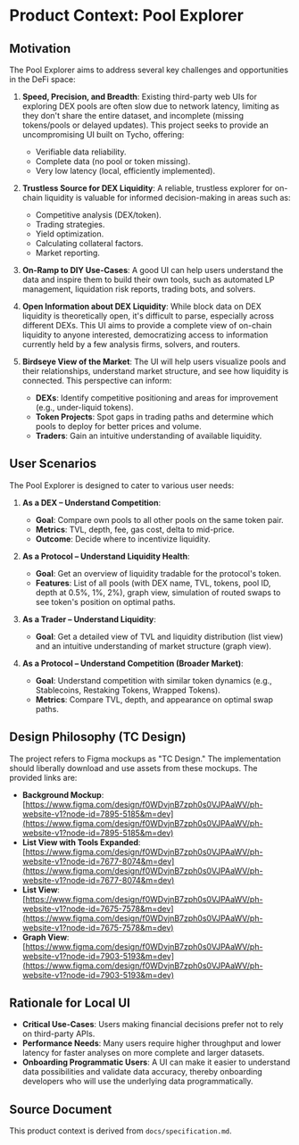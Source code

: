 # Product Context: Pool Explorer

## Motivation

The Pool Explorer aims to address several key challenges and opportunities in the DeFi space:

1.  **Speed, Precision, and Breadth**: Existing third-party web UIs for exploring DEX pools are often slow due to network latency, limiting as they don't share the entire dataset, and incomplete (missing tokens/pools or delayed updates). This project seeks to provide an uncompromising UI built on Tycho, offering:
    *   Verifiable data reliability.
    *   Complete data (no pool or token missing).
    *   Very low latency (local, efficiently implemented).

2.  **Trustless Source for DEX Liquidity**: A reliable, trustless explorer for on-chain liquidity is valuable for informed decision-making in areas such as:
    *   Competitive analysis (DEX/token).
    *   Trading strategies.
    *   Yield optimization.
    *   Calculating collateral factors.
    *   Market reporting.

3.  **On-Ramp to DIY Use-Cases**: A good UI can help users understand the data and inspire them to build their own tools, such as automated LP management, liquidation risk reports, trading bots, and solvers.

4.  **Open Information about DEX Liquidity**: While block data on DEX liquidity is theoretically open, it's difficult to parse, especially across different DEXs. This UI aims to provide a complete view of on-chain liquidity to anyone interested, democratizing access to information currently held by a few analysis firms, solvers, and routers.

5.  **Birdseye View of the Market**: The UI will help users visualize pools and their relationships, understand market structure, and see how liquidity is connected. This perspective can inform:
    *   **DEXs**: Identify competitive positioning and areas for improvement (e.g., under-liquid tokens).
    *   **Token Projects**: Spot gaps in trading paths and determine which pools to deploy for better prices and volume.
    *   **Traders**: Gain an intuitive understanding of available liquidity.

## User Scenarios

The Pool Explorer is designed to cater to various user needs:

1.  **As a DEX – Understand Competition**:
    *   **Goal**: Compare own pools to all other pools on the same token pair.
    *   **Metrics**: TVL, depth, fee, gas cost, delta to mid-price.
    *   **Outcome**: Decide where to incentivize liquidity.

2.  **As a Protocol – Understand Liquidity Health**:
    *   **Goal**: Get an overview of liquidity tradable for the protocol's token.
    *   **Features**: List of all pools (with DEX name, TVL, tokens, pool ID, depth at 0.5%, 1%, 2%), graph view, simulation of routed swaps to see token's position on optimal paths.

3.  **As a Trader – Understand Liquidity**:
    *   **Goal**: Get a detailed view of TVL and liquidity distribution (list view) and an intuitive understanding of market structure (graph view).

4.  **As a Protocol – Understand Competition (Broader Market)**:
    *   **Goal**: Understand competition with similar token dynamics (e.g., Stablecoins, Restaking Tokens, Wrapped Tokens).
    *   **Metrics**: Compare TVL, depth, and appearance on optimal swap paths.

## Design Philosophy (TC Design)

The project refers to Figma mockups as "TC Design." The implementation should liberally download and use assets from these mockups. The provided links are:

*   **Background Mockup**: [https://www.figma.com/design/f0WDvjnB7zph0s0VJPAaWV/ph-website-v1?node-id=7895-5185&m=dev](https://www.figma.com/design/f0WDvjnB7zph0s0VJPAaWV/ph-website-v1?node-id=7895-5185&m=dev)
*   **List View with Tools Expanded**: [https://www.figma.com/design/f0WDvjnB7zph0s0VJPAaWV/ph-website-v1?node-id=7677-8074&m=dev](https://www.figma.com/design/f0WDvjnB7zph0s0VJPAaWV/ph-website-v1?node-id=7677-8074&m=dev)
*   **List View**: [https://www.figma.com/design/f0WDvjnB7zph0s0VJPAaWV/ph-website-v1?node-id=7675-7578&m=dev](https://www.figma.com/design/f0WDvjnB7zph0s0VJPAaWV/ph-website-v1?node-id=7675-7578&m=dev)
*   **Graph View**: [https://www.figma.com/design/f0WDvjnB7zph0s0VJPAaWV/ph-website-v1?node-id=7903-5193&m=dev](https://www.figma.com/design/f0WDvjnB7zph0s0VJPAaWV/ph-website-v1?node-id=7903-5193&m=dev)

## Rationale for Local UI

*   **Critical Use-Cases**: Users making financial decisions prefer not to rely on third-party APIs.
*   **Performance Needs**: Many users require higher throughput and lower latency for faster analyses on more complete and larger datasets.
*   **Onboarding Programmatic Users**: A UI can make it easier to understand data possibilities and validate data accuracy, thereby onboarding developers who will use the underlying data programmatically.

## Source Document

This product context is derived from `docs/specification.md`.
